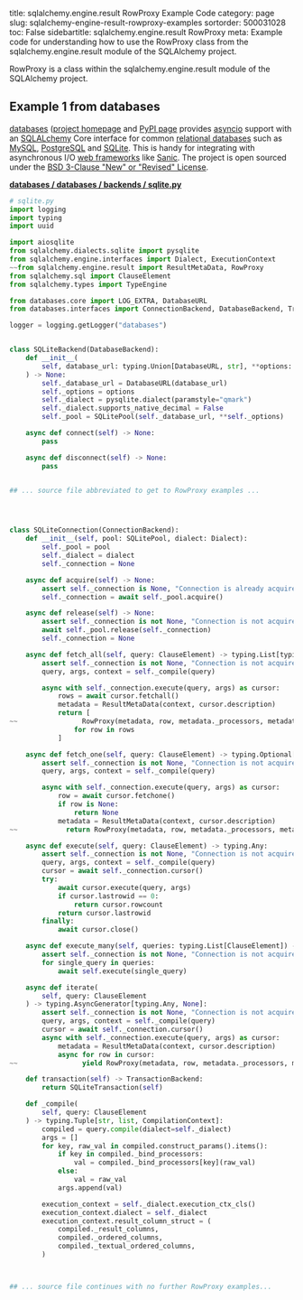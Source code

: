 title: sqlalchemy.engine.result RowProxy Example Code
category: page
slug: sqlalchemy-engine-result-rowproxy-examples
sortorder: 500031028
toc: False
sidebartitle: sqlalchemy.engine.result RowProxy
meta: Example code for understanding how to use the RowProxy class from the sqlalchemy.engine.result module of the SQLAlchemy project.


RowProxy is a class within the sqlalchemy.engine.result module of the SQLAlchemy project.


## Example 1 from databases
[databases](https://github.com/encode/databases)
([project homepage](https://www.encode.io/databases/)
and
[PyPI page](https://pypi.org/project/databases/) provides
[asyncio](https://docs.python.org/3/library/asyncio.html) support
with an [SQLALchemy](/sqlalchemy.html) Core interface for common
[relational databases](/databases.html) such as [MySQL](/mysql.html),
[PostgreSQL](/postgresql.html) and [SQLite](/sqlite.html). This is
handy for integrating with asynchronous I/O
[web frameworks](/web-frameworks.html) like [Sanic](/sanic.html).
The project is open sourced under the
[BSD 3-Clause "New" or "Revised" License](https://github.com/encode/databases/blob/master/LICENSE.md).

[**databases / databases / backends / sqlite.py**](https://github.com/encode/databases/blob/master/databases/backends/sqlite.py)

```python
# sqlite.py
import logging
import typing
import uuid

import aiosqlite
from sqlalchemy.dialects.sqlite import pysqlite
from sqlalchemy.engine.interfaces import Dialect, ExecutionContext
~~from sqlalchemy.engine.result import ResultMetaData, RowProxy
from sqlalchemy.sql import ClauseElement
from sqlalchemy.types import TypeEngine

from databases.core import LOG_EXTRA, DatabaseURL
from databases.interfaces import ConnectionBackend, DatabaseBackend, TransactionBackend

logger = logging.getLogger("databases")


class SQLiteBackend(DatabaseBackend):
    def __init__(
        self, database_url: typing.Union[DatabaseURL, str], **options: typing.Any
    ) -> None:
        self._database_url = DatabaseURL(database_url)
        self._options = options
        self._dialect = pysqlite.dialect(paramstyle="qmark")
        self._dialect.supports_native_decimal = False
        self._pool = SQLitePool(self._database_url, **self._options)

    async def connect(self) -> None:
        pass

    async def disconnect(self) -> None:
        pass


## ... source file abbreviated to get to RowProxy examples ...




class SQLiteConnection(ConnectionBackend):
    def __init__(self, pool: SQLitePool, dialect: Dialect):
        self._pool = pool
        self._dialect = dialect
        self._connection = None

    async def acquire(self) -> None:
        assert self._connection is None, "Connection is already acquired"
        self._connection = await self._pool.acquire()

    async def release(self) -> None:
        assert self._connection is not None, "Connection is not acquired"
        await self._pool.release(self._connection)
        self._connection = None

    async def fetch_all(self, query: ClauseElement) -> typing.List[typing.Mapping]:
        assert self._connection is not None, "Connection is not acquired"
        query, args, context = self._compile(query)

        async with self._connection.execute(query, args) as cursor:
            rows = await cursor.fetchall()
            metadata = ResultMetaData(context, cursor.description)
            return [
~~                RowProxy(metadata, row, metadata._processors, metadata._keymap)
                for row in rows
            ]

    async def fetch_one(self, query: ClauseElement) -> typing.Optional[typing.Mapping]:
        assert self._connection is not None, "Connection is not acquired"
        query, args, context = self._compile(query)

        async with self._connection.execute(query, args) as cursor:
            row = await cursor.fetchone()
            if row is None:
                return None
            metadata = ResultMetaData(context, cursor.description)
~~            return RowProxy(metadata, row, metadata._processors, metadata._keymap)

    async def execute(self, query: ClauseElement) -> typing.Any:
        assert self._connection is not None, "Connection is not acquired"
        query, args, context = self._compile(query)
        cursor = await self._connection.cursor()
        try:
            await cursor.execute(query, args)
            if cursor.lastrowid == 0:
                return cursor.rowcount
            return cursor.lastrowid
        finally:
            await cursor.close()

    async def execute_many(self, queries: typing.List[ClauseElement]) -> None:
        assert self._connection is not None, "Connection is not acquired"
        for single_query in queries:
            await self.execute(single_query)

    async def iterate(
        self, query: ClauseElement
    ) -> typing.AsyncGenerator[typing.Any, None]:
        assert self._connection is not None, "Connection is not acquired"
        query, args, context = self._compile(query)
        cursor = await self._connection.cursor()
        async with self._connection.execute(query, args) as cursor:
            metadata = ResultMetaData(context, cursor.description)
            async for row in cursor:
~~                yield RowProxy(metadata, row, metadata._processors, metadata._keymap)

    def transaction(self) -> TransactionBackend:
        return SQLiteTransaction(self)

    def _compile(
        self, query: ClauseElement
    ) -> typing.Tuple[str, list, CompilationContext]:
        compiled = query.compile(dialect=self._dialect)
        args = []
        for key, raw_val in compiled.construct_params().items():
            if key in compiled._bind_processors:
                val = compiled._bind_processors[key](raw_val)
            else:
                val = raw_val
            args.append(val)

        execution_context = self._dialect.execution_ctx_cls()
        execution_context.dialect = self._dialect
        execution_context.result_column_struct = (
            compiled._result_columns,
            compiled._ordered_columns,
            compiled._textual_ordered_columns,
        )



## ... source file continues with no further RowProxy examples...

```

